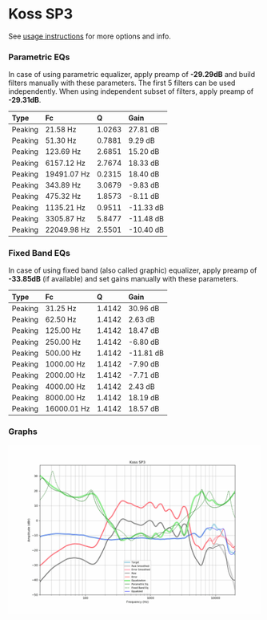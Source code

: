 # Koss SP3
See [usage instructions](https://github.com/jaakkopasanen/AutoEq#usage) for more options and info.

### Parametric EQs
In case of using parametric equalizer, apply preamp of **-29.29dB** and build filters manually
with these parameters. The first 5 filters can be used independently.
When using independent subset of filters, apply preamp of **-29.31dB**.

| Type    | Fc          |      Q | Gain      |
|:--------|:------------|:-------|:----------|
| Peaking | 21.58 Hz    | 1.0263 | 27.81 dB  |
| Peaking | 51.30 Hz    | 0.7881 | 9.29 dB   |
| Peaking | 123.69 Hz   | 2.6851 | 15.20 dB  |
| Peaking | 6157.12 Hz  | 2.7674 | 18.33 dB  |
| Peaking | 19491.07 Hz | 0.2315 | 18.40 dB  |
| Peaking | 343.89 Hz   | 3.0679 | -9.83 dB  |
| Peaking | 475.32 Hz   | 1.8573 | -8.11 dB  |
| Peaking | 1135.21 Hz  | 0.9511 | -11.33 dB |
| Peaking | 3305.87 Hz  | 5.8477 | -11.48 dB |
| Peaking | 22049.98 Hz | 2.5501 | -10.40 dB |

### Fixed Band EQs
In case of using fixed band (also called graphic) equalizer, apply preamp of **-33.85dB**
(if available) and set gains manually with these parameters.

| Type    | Fc          |      Q | Gain      |
|:--------|:------------|:-------|:----------|
| Peaking | 31.25 Hz    | 1.4142 | 30.96 dB  |
| Peaking | 62.50 Hz    | 1.4142 | 2.63 dB   |
| Peaking | 125.00 Hz   | 1.4142 | 18.47 dB  |
| Peaking | 250.00 Hz   | 1.4142 | -6.80 dB  |
| Peaking | 500.00 Hz   | 1.4142 | -11.81 dB |
| Peaking | 1000.00 Hz  | 1.4142 | -7.90 dB  |
| Peaking | 2000.00 Hz  | 1.4142 | -7.71 dB  |
| Peaking | 4000.00 Hz  | 1.4142 | 2.43 dB   |
| Peaking | 8000.00 Hz  | 1.4142 | 18.19 dB  |
| Peaking | 16000.01 Hz | 1.4142 | 18.57 dB  |

### Graphs
![](./Koss%20SP3.png)